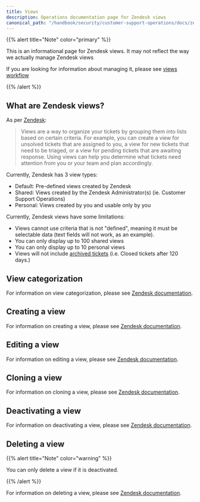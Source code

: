 ```yaml
---
title: Views
description: Operations documentation page for Zendesk views
canonical_path: "/handbook/security/customer-support-operations/docs/zendesk/views"
---
```


{{% alert title="Note" color="primary" %}}

This is an informational page for Zendesk views. It may not reflect the way we actually manage Zendesk views

If you are looking for information about managing it, please see [views workflow](../../workflows/zendesk/views)

{{% /alert %}}

## What are Zendesk views?

As per [Zendesk](https://support.zendesk.com/hc/en-us/articles/4408888828570-Creating-views-to-build-customized-lists-of-tickets):

> Views are a way to organize your tickets by grouping them into lists based on certain criteria. For example, you can create a view for unsolved tickets that are assigned to you, a view for new tickets that need to be triaged, or a view for pending tickets that are awaiting response. Using views can help you determine what tickets need attention from you or your team and plan accordingly.

Currently, Zendesk has 3 view types:

- Default: Pre-defined views created by Zendesk
- Shared: Views created by the Zendesk Administrator(s) (ie. Customer Support Operations)
- Personal: Views created by you and usable only by you

Currently, Zendesk views have some limitations:

- Views cannot use criteria that is not "defined", meaning it must be selectable data (text fields will not work, as an example).
- You can only display up to 100 shared views
- You can only display up to 10 personal views
- Views will not include [archived tickets](https://support.zendesk.com/hc/en-us/articles/4408887617050-About-ticket-archiving) (i.e. Closed tickets after 120 days.)

## View categorization

For information on view categorization, please see [Zendesk documentation](https://support.zendesk.com/hc/en-us/articles/8009260752794-Categorizing-your-views).

## Creating a view

For information on creating a view, please see [Zendesk documentation](https://support.zendesk.com/hc/en-us/articles/4408888828570-Creating-views-to-build-customized-lists-of-tickets#topic_vcr_xfp_ec).

## Editing a view

For information on editing a view, please see [Zendesk documentation](https://support.zendesk.com/hc/en-us/articles/4408832792986-Managing-your-views#topic_fzx_qyj_5b).

## Cloning a view

For information on cloning a view, please see [Zendesk documentation](https://support.zendesk.com/hc/en-us/articles/4408888828570-Creating-views-to-build-customized-lists-of-tickets#topic_fjf_vev_ec).

## Deactivating a view

For information on deactivating a view, please see [Zendesk documentation](https://support.zendesk.com/hc/en-us/articles/4408832792986-Managing-your-views#topic_vnx_wev_ec).

## Deleting a view

{{% alert title="Note" color="warning" %}}

You can only delete a view if it is deactivated.

{{% /alert %}}

For information on deleting a view, please see [Zendesk documentation](https://support.zendesk.com/hc/en-us/articles/4408832792986-Managing-your-views#topic_vnx_wev_ec).
